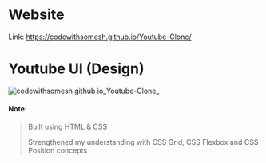 
#  Website 
Link: https://codewithsomesh.github.io/Youtube-Clone/


# Youtube UI (Design)
![codewithsomesh github io_Youtube-Clone_](https://github.com/CodeWithSomesh/Youtube-Clone/assets/123357802/fa01aead-bbba-41b3-93bc-f8620c6f63a0)




#### Note:
> Built using HTML & CSS
> 
> Strengthened my understanding with CSS Grid, CSS Flexbox and CSS Position concepts
